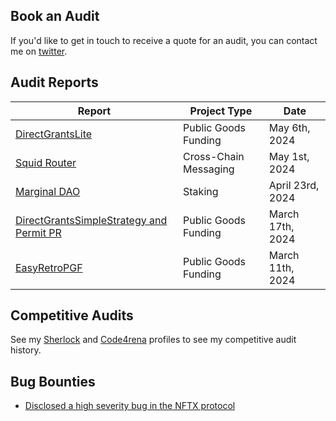## Book an Audit

If you'd like to get in touch to receive a quote for an audit, you can contact me on [twitter](https://twitter.com/0xKaden).

## Audit Reports

| Report                                                                                                | Project Type          | Date             |
|-------------------------------------------------------------------------------------------------------|-----------------------|------------------|
| [ DirectGrantsLite ]( ./direct-grants-lite-audit-report-final.pdf )                                   | Public Goods Funding  | May 6th, 2024    |
| [ Squid Router ]( ./squid-router-audit-report-final.pdf )                                             | Cross-Chain Messaging | May 1st, 2024    |
| [ Marginal DAO ]( https://cdn.cantina.xyz/reports/cantina_solo_marginal_dao_apr2024.pdf )             | Staking               | April 23rd, 2024 |
| [ DirectGrantsSimpleStrategy and Permit PR ]( ./direct-grants-simple-audit-report-final.pdf )         | Public Goods Funding  | March 17th, 2024 |
| [ EasyRetroPGF ]( ./easy-rpgf-audit-report-final.pdf )                                                | Public Goods Funding  | March 11th, 2024 |

## Competitive Audits

See my [Sherlock](https://audits.sherlock.xyz/watson/0xkaden) and [Code4rena](https://code4rena.com/@kaden) profiles to see my competitive audit history.

## Bug Bounties

- [Disclosed a high severity bug in the NFTX protocol](https://x.com/0xKaden/status/1795834126584688747)
